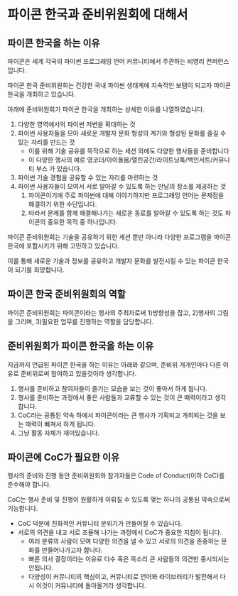 # 파이콘 한국과 준비위원회에 대해서

## 파이콘 한국을 하는 이유

파이콘은 세계 각국의 파이썬 프로그래밍 언어 커뮤니티에서 주관하는 비영리 컨퍼런스입니다.

파이콘 한국 준비위원회는 건강한 국내 파이썬 생태계에 지속적인 보탬이 되고자 파이콘 한국을 개최하고 있습니다.

아래에 준비위원회가 파이콘 한국을 개최하는 상세한 이유를 나열하였습니다.

1. 다양한 영역에서의 파이썬 저변을 확대하는 것
2. 파이썬 사용자들을 모아 새로운 개발자 문화 형성의 계기와 형성된 문화를 즐길 수 있는 자리를 만드는 것
    - 이를 위해 기술 공유를 목적으로 하는 세션 외에도 다양한 행사들을 준비합니다
    - 이 다양한 행사의 예로 영코더/아이돌봄/열린공간/라이트닝톡/백인서트/커뮤니티 부스 가 있습니다.
3. 파이썬 기술 경험을 공유할 수 있는 자리를 마련하는 것
4. 파이썬 사용자들이 모여서 서로 알아갈 수 있도록 하는 만남의 장소를 제공하는 것
    1. 파이콘이기에 주로 파이썬에 대해 이야기하지만 프로그래밍 언어는 문제점을 해결하기 위한 수단입니다.
    2. 따라서 문제를 함께 해결해나가는 새로운 동료를 알아갈 수 있도록 하는 것도 파이콘의 중요한 목적 중 하나입니다.

파이콘 준비위원회는 기술을 공유하기 위한 세션 뿐만 아니라 다양한 프로그램을 파이콘 한국에 포함시키기 위해 고민하고 있습니다. 

이를 통해 새로운 기술과 정보를 공유하고 개발자 문화를 발전시킬 수 있는 파이콘 한국이 되기를 희망합니다. 

## 파이콘 한국 준비위원회의 역할

파이콘 준비위원회는 파이콘이라는 행사의 주최자로써 1)방향성을 잡고, 2)행사의 그림을 그리며, 3)필요한 업무를 진행하는 역할을 담당합니다.

## 준비위원회가 파이콘 한국을 하는 이유

지금까지 언급된 파이콘 한국을 하는 이유는 아래와 같으며, 준비위 개개인마다 다른 이유로 준비위로써 참여하고 있을것이라 생각합니다.

1. 행사를 준비하고 참여자들이 즐기는 모습을 보는 것이 좋아서 하게 됩니다.
2. 행사를 준비하는 과정에서 좋은 사람들과 교류할 수 있는 것이 큰 매력이라고 생각합니다.
3. CoC라는 공통된 약속 하에서 파이콘이라는 큰 행사가 기획되고 개최되는 것을 보는 매력이 빠져서 하게 됩니다.
4. 그냥 활동 자체가 재미있습니다.

## 파이콘에 CoC가 필요한 이유

행사의 준비와 진행 동안 준비위원회와 참가자들은 Code of Conduct(이하 CoC)를 준수해야 합니다. 

CoC는 행사 준비 및 진행이 원활하게 이뤄질 수 있도록 맺는 하나의 공통된 약속으로써 기능합니다.

- CoC 덕분에 친화적인 커뮤니티 분위기가 만들어질 수 있습니다.
- 서로의 의견을 내고 서로 조율해 나가는 과정에서 CoC가 중요한 지침이 됩니다.
    - 여러 분류의 사람이 모여 다양한 의견을 낼 수 있고 서로의 의견을 존중하는 문화를 만들어나가고자 합니다.
    - 빠른 의사 결정이라는 이유로 다수 혹은 목소리 큰 사람들의 의견만 중시되서는 안됩니다.
    - 다양성이 커뮤니티의 핵심이고, 커뮤니티로 언어와 라이브러리가 발전해서 다시 이것이 커뮤니티에 돌아올거라 생각합니다.